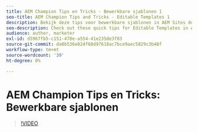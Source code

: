 ```yaml
---
title: AEM Champion Tips en Tricks - Bewerkbare sjablonen 1
seo-title: AEM Champion Tips and Tricks - Editable Templates 1
description: Bekijk deze tips voor bewerkbare sjablonen in AEM Sites door AEM Champion en expert Greg Dimeris. Probeer ze vandaag nog uit in uw exemplaar.
seo-description: Check out these quick tips for Editable Templates in AEM Sites by AEM Champion and expert, Greg Dimeris. Try them out in your instance today.
audience: author, marketer
exl-id: d5967fb5-c151-478e-a554-41e235de3f83
source-git-commit: da0b536e824f68d97618ac7bce9aec5829c3b48f
workflow-type: tm+mt
source-wordcount: '39'
ht-degree: 0%

---
```


# AEM Champion Tips en Tricks: Bewerkbare sjablonen

>[!VIDEO](https://video.tv.adobe.com/v/3409424?quality=12&learn=on)
